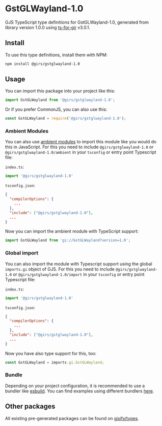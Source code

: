 
# GstGLWayland-1.0

GJS TypeScript type definitions for GstGLWayland-1.0, generated from library version 1.0.0 using [ts-for-gir](https://github.com/gjsify/ts-for-gir) v3.0.1.


## Install

To use this type definitions, install them with NPM:
```bash
npm install @girs/gstglwayland-1.0
```

## Usage

You can import this package into your project like this:
```ts
import GstGLWayland from '@girs/gstglwayland-1.0';
```

Or if you prefer CommonJS, you can also use this:
```ts
const GstGLWayland = require('@girs/gstglwayland-1.0');
```

### Ambient Modules

You can also use [ambient modules](https://github.com/gjsify/ts-for-gir/tree/main/packages/cli#ambient-modules) to import this module like you would do this in JavaScript.
For this you need to include `@girs/gstglwayland-1.0` or `@girs/gstglwayland-1.0/ambient` in your `tsconfig` or entry point Typescript file:

`index.ts`:
```ts
import '@girs/gstglwayland-1.0'
```

`tsconfig.json`:
```json
{
  "compilerOptions": {
    ...
  },
  "include": ["@girs/gstglwayland-1.0"],
  ...
}
```

Now you can import the ambient module with TypeScript support: 

```ts
import GstGLWayland from 'gi://GstGLWayland?version=1.0';
```

### Global import

You can also import the module with Typescript support using the global `imports.gi` object of GJS.
For this you need to include `@girs/gstglwayland-1.0` or `@girs/gstglwayland-1.0/import` in your `tsconfig` or entry point Typescript file:

`index.ts`:
```ts
import '@girs/gstglwayland-1.0'
```

`tsconfig.json`:
```json
{
  "compilerOptions": {
    ...
  },
  "include": ["@girs/gstglwayland-1.0"],
  ...
}
```

Now you have also type support for this, too:

```ts
const GstGLWayland = imports.gi.GstGLWayland;
```

### Bundle

Depending on your project configuration, it is recommended to use a bundler like [esbuild](https://esbuild.github.io/). You can find examples using different bundlers [here](https://github.com/gjsify/ts-for-gir/tree/main/examples).

## Other packages

All existing pre-generated packages can be found on [gjsify/types](https://github.com/gjsify/types).

